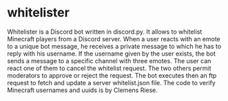 # whitelister
Whitelister is a Discord bot written in discord.py. It allows to whitelist Minecraft players from a Discord server. When a user reacts with an emote to a unique bot message, he receives a private message to which he has to reply with his username. If the username given by the user exists, the bot sends a message to a specific channel with three emotes. The user can react one of them to cancel the whitelist request. The two others permit moderators to approve or reject the request. The bot executes then an ftp request to fetch and update a server whitelist.json file. The code to verify Minecraft usernames and uuids is by Clemens Riese.
